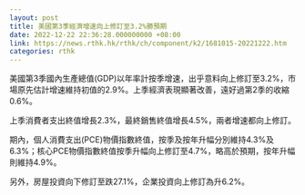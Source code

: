 ```yaml
---
layout: post
title: 美國第3季經濟增速向上修訂至3.2%勝預期
date: 2022-12-22 22:36:28.000000000 +08:00
link: https://news.rthk.hk/rthk/ch/component/k2/1681015-20221222.htm
categories: rthk
---
```


美國第3季國內生產總值(GDP)以年率計按季增速，出乎意料向上修訂至3.2%，市場原先估計增速維持初值的2.9%。上季經濟表現顯著改善，遠好過第2季的收縮0.6%。

上季消費者支出終值增長2.3%，最終銷售終值增長4.5%，兩者增速都向上修訂。

期內，個人消費支出(PCE)物價指數終值，按季及按年升幅分別維持4.3%及6.3%；核心PCE物價指數終值按季升幅向上修訂至4.7%，略高於預期，按年升幅則維持4.9%。

另外，房屋投資向下修訂至跌27.1%，企業投資向上修訂為升6.2%。
